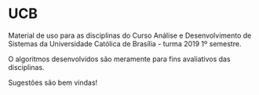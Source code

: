 # UCB
Material de uso para as disciplinas do Curso Análise e Desenvolvimento de Sistemas 
da Universidade Católica de Brasília - turma 2019 1º semestre.

O algoritmos desenvolvidos são meramente para fins avaliativos das disciplinas.

Sugestões são bem vindas!

